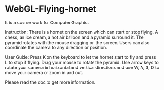 # WebGL-Flying-hornet
It is a course work for Computer Graphic.

Instruction:
There is a hornet on the screen which can start or stop flying. A chess, an ice cream, a hot air balloon and a pyramid surround it. The pyramid rotates with the mouse dragging on the screen. Users can also coordinate the camera to any direction or position.

User Guide:
Press K on the keyboard to let the hornet start to fly and press L to stop if flying. Drag your mouse to rotate the pyramid. Use arrow keys to rotate your camera in horizontal and vertical directions and use W, A, S, D to move your camera or zoom in and out.

Please read the doc to get more information.

